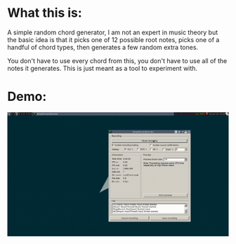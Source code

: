 # What this is:
A simple random chord generator, I am not an expert in music theory but 
the basic idea is that it picks one of 12 possible root notes, picks one 
of a handful of chord types, then generates a few random extra tones.

You don't have to use every chord from this, you don't have to use all of 
the notes it generates. This is just meant as a tool to experiment with.

# Demo:
![alt text](https://raw.githubusercontent.com/mehstruslehpy/Documents/master/C++/gui/tcl_tk/RandChordsGui/randChord.gif)
